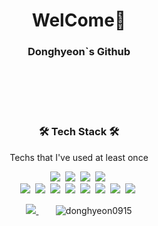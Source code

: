 <h1 align="center">WelCome👋</h3>
<h3 align="center">Donghyeon`s Github</h3>
<br><br><br>

<br>

<h3 align="center">🛠 Tech Stack 🛠</h3>

<p align="center"> Techs that I've used at least once </p>


<p align="center">
  <img src = "http://img.shields.io/badge/-Git%20Hub-black?style=flat-square&logo=github&link=https://github.com/Donghyeon0915"/></a>&nbsp 
  <img src = "http://img.shields.io/badge/-Git-f05032?style=flat-square&logo=git&logoColor=white&link="/></a>&nbsp 
  <img src = "http://img.shields.io/badge/-FaceBook-1877F2?style=flat-square&logo=facebook&logoColor=white&link=https://zzsza.github.io/"/></a>&nbsp 
  <img src = "http://img.shields.io/badge/-Instagram-e4405f?style=flat-square&logo=instagram&logoColor=white&link="/></a>&nbsp 
  <br>
  <img src="https://img.shields.io/badge/Python-3766AB?style=flat-square&logo=Python&logoColor=white"/></a>&nbsp 
  <img src="https://img.shields.io/badge/Java-007396?style=flat-square&logo=Java&logoColor=white"/></a>&nbsp 
  <img src="https://img.shields.io/badge/C++-00599C?style=flat-square&logo=C%2B%2B&logoColor=white"/></a>&nbsp 
  <img src="https://img.shields.io/badge/C-A8B9CC?style=flat-square&logo=C&logoColor=white"/></a>&nbsp 
  <img src="https://img.shields.io/badge/Javascript-ffb13b?style=flat-square&logo=javascript&logoColor=white"/></a>&nbsp 
  <img src ="http://img.shields.io/badge/-Html-e34f26?style=flat-square&logo=html5&logoColor=white&link="/></a>&nbsp 
  <img src="https://img.shields.io/badge/css-1572B6?style=flat-square&logo=css3&logoColor=white"/></a>&nbsp
  <img src="https://img.shields.io/badge/Mysql-E6B91E?style=flat-square&logo=MySql&logoColor=white"/></a>&nbsp 
</p>

<p align="center">
  <a href ="https://solved.ac/dongdong99"> <img src ="http://mazassumnida.wtf/api/v2/generate_badge?boj=dongdong99"> </a>
  &nbsp&nbsp&nbsp&nbsp&nbsp&nbsp
  <img src="https://github-readme-stats.vercel.app/api/top-langs?username=donghyeon0915&show_icons=true&locale=en&layout=compact" alt="donghyeon0915" />
</p>



